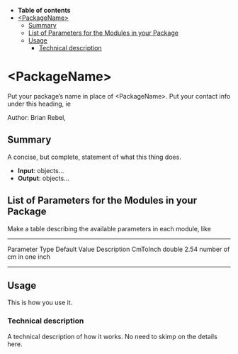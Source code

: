 -   **Table of contents**
-   [\<PackageName\>](#ltPackageNamegt)
    -   [Summary](#Summary)
    -   [List of Parameters for the Modules in your Package](#List-of-Parameters-for-the-Modules-in-your-Package)
    -   [Usage](#Usage)
        -   [Technical description](#Technical-description)

\<PackageName\>
====================================

Put your package’s name in place of \<PackageName\>. Put your contact info under this heading, ie

Author: Brian Rebel,

Summary
--------------------

A concise, but complete, statement of what this thing does.

-   **Input**: objects…
-   **Output**: objects…

List of Parameters for the Modules in your Package
----------------------------------------------------------------------------------------------------------

Make a table describing the available parameters in each module, like

  ----------- -------- --------------- --------------------------
  Parameter   Type     Default Value   Description
  CmToInch    double   2.54            number of cm in one inch
  ----------- -------- --------------- --------------------------

Usage
----------------

This is how you use it.

### Technical description

A technical description of how it works. No need to skimp on the details here.
